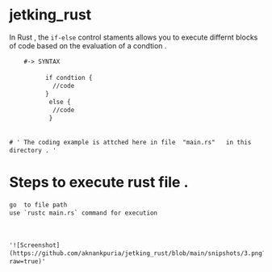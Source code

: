# jetking_rust

In Rust , the `if-else` control staments allows you to execute differnt blocks of code based on the evaluation of a condtion . 

        #-> SYNTAX 
           
              if condtion {
                //code 
              }
               else {
                //code 
               }


    # ' The coding example is attched here in file  "main.rs"   in this directory . '



  # Steps to execute rust file . 
    go  to file path 
    use `rustc main.rs` command for execution   



    '![Screenshot](https://github.com/aknankpuria/jetking_rust/blob/main/snipshots/3.png?raw=true)'